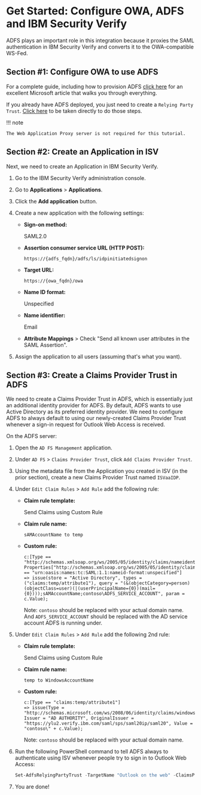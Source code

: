 # Get Started: Configure OWA, ADFS and IBM Security Verify

ADFS plays an important role in this integration because it proxies the SAML authentication in IBM Security Verify and converts it to the OWA-compatible WS-Fed. 

## Section #1: Configure OWA to use ADFS

For a complete guide, including how to provision ADFS [click here](https://docs.microsoft.com/en-us/exchange/clients/outlook-on-the-web/ad-fs-claims-based-auth?view=exchserver-2019) for an excellent Microsoft article that walks you through everything. 

If you already have ADFS deployed, you just need to create a `Relying Party Trust`. [Click here](https://docs.microsoft.com/en-us/exchange/clients/outlook-on-the-web/ad-fs-claims-based-auth?view=exchserver-2019#step-4-create-a-relying-party-trust-and-custom-claim-rules-in-ad-fs-for-outlook-on-the-web-and-the-eac) to be taken directly to do those steps.

!!! note

    The Web Application Proxy server is not required for this tutorial.


## Section #2: Create an Application in ISV

Next, we need to create an Application in IBM Security Verify.

1.  Go to the IBM Security Verify administration console.
2.  Go to **Applications** > **Applications**.
3.  Click the **Add application** button.
4.  Create a new application with the following settings:
    
    - **Sign-on method:** 
    
        SAML2.0

    - **Assertion consumer service URL (HTTP POST):** 
      ```
      https://{adfs_fqdn}/adfs/ls/idpinitiatedsignon
      ```
    - **Target URL:** 
      ```
      https://{owa_fqdn}/owa
      ```
    - **Name ID format:**

        Unspecified

    - **Name identifier:**

        Email

    - **Attribute Mappings** > Check "Send all known user attributes in the SAML Assertion".


5.  Assign the application to all users (assuming that's what you want).


## Section #3: Create a Claims Provider Trust in ADFS

We need to create a Claims Provider Trust in ADFS, which is essentially just an additional identity provider for ADFS. By default, ADFS wants to use Active Directory as its preferred identity provider. We need to configure ADFS to always default to using our newly-created Claims Provider Trust whenever a sign-in request for Outlook Web Access is received.

On the ADFS server:

1.  Open the `AD FS Management` application.
2.  Under `AD FS` > `Claims Provider Trust`, click `Add Claims Provider Trust`.
3.  Using the metadata file from the Application you created in ISV (in the prior section), create a new Claims Provider Trust named `ISVaaIDP`.
4.  Under `Edit Claim Rules` > `Add Rule` add the following rule:
    
    -   **Claim rule template:**

        Send Claims using Custom Rule

    -   **Claim rule name:**
        ```
        sAMAccountName to temp
        ```
    
    -   **Custom rule:**
        ```
        c:[Type == "http://schemas.xmlsoap.org/ws/2005/05/identity/claims/nameidentifier", Properties["http://schemas.xmlsoap.org/ws/2005/05/identity/claimproperties/format"] == "urn:oasis:names:tc:SAML:1.1:nameid-format:unspecified"] 
        => issue(store = "Active Directory", types = ("claims:temp/attribute1"), query = "(&(objectCategory=person)(objectClass=user)(|(userPrincipalName={0})(mail={0})));sAMAccountName;contoso\ADFS_SERVICE_ACCOUNT", param = c.Value);
        ```
        Note: `contoso` should be replaced with your actual domain name. And `ADFS_SERVICE_ACCOUNT` should be replaced with the AD service account ADFS is running under.

5.  Under `Edit Claim Rules` > `Add Rule` add the following 2nd rule:
    
    -   **Claim rule template:**

        Send Claims using Custom Rule

    -   **Claim rule name:**
        ```
        temp to WindowsAccountName
        ```
    
    -   **Custom rule:**
        ```
        c:[Type == "claims:temp/attribute1"] 
        => issue(Type = "http://schemas.microsoft.com/ws/2008/06/identity/claims/windowsaccountname", Issuer = "AD AUTHORITY", OriginalIssuer = "https://ylu2.verify.ibm.com/saml/sps/saml20ip/saml20", Value = "contoso\" + c.Value);
        ```
        Note: `contoso` should be replaced with your actual domain name.


6.  Run the following PowerShell command to tell ADFS always to authenticate using ISV whenever people try to sign in to Outlook Web Access:
    ```powershell
    Set-AdfsRelyingPartyTrust -TargetName "Outlook on the web" -ClaimsProviderName @("ISVaaIDP")
    ```
7.  You are done!